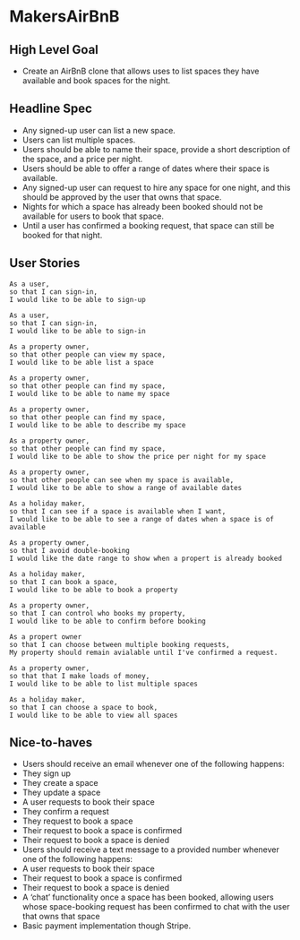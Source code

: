 # MakersAirBnB

## High Level Goal
- Create an AirBnB clone that allows uses to list spaces they have available and book spaces for the night.

## Headline Spec 
- Any signed-up user can list a new space.
- Users can list multiple spaces.
- Users should be able to name their space, provide a short description of the space, and a price per night.
- Users should be able to offer a range of dates where their space is available.
- Any signed-up user can request to hire any space for one night, and this should be approved by the user that owns that space.
- Nights for which a space has already been booked should not be available for users to book that space.
- Until a user has confirmed a booking request, that space can still be booked for that night.

## User Stories
```
As a user, 
so that I can sign-in,
I would like to be able to sign-up

As a user, 
so that I can sign-in,
I would like to be able to sign-in

As a property owner, 
so that other people can view my space,
I would like to be able list a space

As a property owner, 
so that other people can find my space,
I would like to be able to name my space 

As a property owner, 
so that other people can find my space,
I would like to be able to describe my space 

As a property owner, 
so that other people can find my space,
I would like to be able to show the price per night for my space 

As a property owner, 
so that other people can see when my space is available,
I would like to be able to show a range of available dates

As a holiday maker, 
so that I can see if a space is available when I want,
I would like to be able to see a range of dates when a space is of available

As a property owner,
so that I avoid double-booking
I would like the date range to show when a propert is already booked

As a holiday maker, 
so that I can book a space,
I would like to be able to book a property

As a property owner,
so that I can control who books my property,
I would like to be able to confirm before booking

As a propert owner 
so that I can choose between multiple booking requests,
My property should remain avialable until I've confirmed a request. 

As a property owner, 
so that that I make loads of money,
I would like to be able to list multiple spaces

As a holiday maker, 
so that I can choose a space to book,
I would like to be able to view all spaces
```



## Nice-to-haves
- Users should receive an email whenever one of the following happens:
- They sign up
- They create a space
- They update a space
- A user requests to book their space
- They confirm a request
- They request to book a space
- Their request to book a space is confirmed
- Their request to book a space is denied
- Users should receive a text message to a provided number whenever one of the following happens:
- A user requests to book their space
- Their request to book a space is confirmed
- Their request to book a space is denied
- A ‘chat’ functionality once a space has been booked, allowing users whose space-booking request has been confirmed to chat with the user that owns that space
- Basic payment implementation though Stripe.
